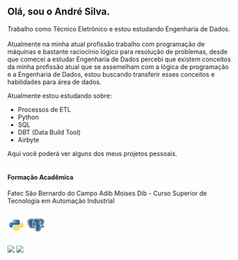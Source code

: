 ## Olá, sou o André Silva.

  Trabalho como Técnico Eletrônico e estou estudando Engenharia de Dados.<br><br>
    Atualmente na minha atual profissão trabalho com programação de máquinas e bastante raciocínio lógico para resolução de problemas, desde que comecei a estudar Engenharia de Dados percebi que existem conceitos da minha profissão atual que se assemelham com a lógica de programação e a Engenharia de Dados, estou buscando transferir esses conceitos e habilidades para área de dados.

Atualmente estou estudando sobre: <br>

* Processos de ETL<br>
* Python<br>
* SQL<br>
* DBT (Data Build Tool)<br>
* Airbyte<br>

Aqui você poderá ver alguns dos meus projetos pessoais.<br><br>

#### Formação Acadêmica<br>
Fatec São Bernardo do Campo Adib Moises Dib - Curso Superior de Tecnologia em Automação Industrial <br>


<div style="display: inline_block"><br>
  <img align="center" alt="Python" height="30" width="40" src="https://raw.githubusercontent.com/devicons/devicon/master/icons/python/python-original.svg">
  <img align="center" alt="Postgresql" height="30" width="40" src="https://raw.githubusercontent.com/devicons/devicon/master/icons/postgresql/postgresql-original.svg">


</div><br>


<a href="https://www.linkedin.com/in/andré-silva-6681b614a" target="_blank"><img src="https://img.shields.io/badge/-LinkedIn-%230077B5?style=for-the-badge&logo=linkedin&logoColor=white" target="_blank"></a> 
 <a href = "mailto:andremarciliosilva@gmail.com"><img src="https://img.shields.io/badge/-Gmail-%23333?style=for-the-badge&logo=gmail&logoColor=white" target="_blank"></a>
<!---
Andremarciliosilva/Andremarciliosilva is a ✨ special ✨ repository because its `README.md` (this file) appears on your GitHub profile.
You can click the Preview link to take a look at your changes.
--->
